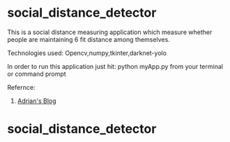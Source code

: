 # social_distance_detector

This is a social distance measuring application which measure whether people are maintaining 6 fit distance among themselves.

Technologies used:
Opencv,numpy,tkinter,darknet-yolo

In order to run this application just hit: python myApp.py from your terminal or command prompt

Refernce: 
1) [Adrian's Blog](https://www.pyimagesearch.com/2020/06/01/opencv-social-distancing-detector)
# social_distance_detector
